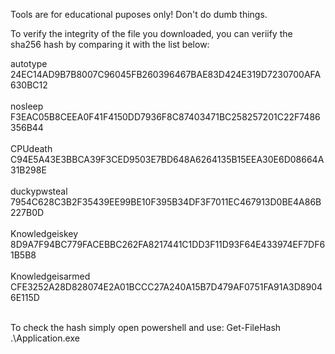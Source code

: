 Tools are for educational puposes only!
Don't do dumb things.

To verify the integrity of the file you downloaded, you can veriify the sha256 hash by comparing it with the list below:
                                                         
autotype            
24EC14AD9B7B8007C96045FB260396467BAE83D424E319D7230700AFA630BC12<br><br>
nosleep<br>
F3EAC05B8CEEA0F41F4150DD7936F8C87403471BC258257201C22F7486356B44<br><br>
CPUdeath<br>
C94E5A43E3BBCA39F3CED9503E7BD648A6264135B15EEA30E6D08664A31B298E<br><br>
duckypwsteal<br>
7954C628C3B2F35439EE99BE10F395B34DF3F7011EC467913D0BE4A86B227B0D<br><br>
Knowledgeiskey<br>
8D9A7F94BC779FACEBBC262FA8217441C1DD3F11D93F64E433974EF7DF61B5B8<br><br>
Knowledgeisarmed<br>
CFE3252A28D828074E2A01BCCC27A240A15B7D479AF0751FA91A3D89046E115D<br><br>

To check the hash simply open powershell and use: Get-FileHash .\Application.exe
